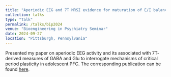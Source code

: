 ```yaml
---
title: "Aperiodic EEG and 7T MRSI evidence for maturation of E/I balance supporting the development of working memory through adolescence"
collection: talks
type: "Talk"
permalink: /talks/bip2024
venue: "Bioengineering in Psychiatry Seminar"
date: 2024-09-27
location: "Pittsburgh, Pennsylvania"
---
```


Presented my paper on aperiodic EEG activity and its associated with 7T- derived measures of GABA and Glu to interrogate mechanisms of critical period plasticity in adolescent PFC. The corresponding publication can be found [here](https://www-sciencedirect-com.pitt.idm.oclc.org/science/article/pii/S1878929324000343).
